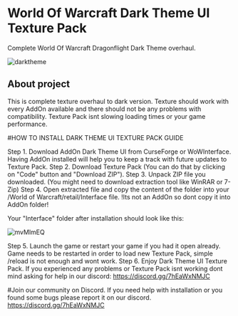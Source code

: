 # World Of Warcraft Dark Theme UI Texture Pack
Complete World Of Warcraft Dragonflight Dark Theme overhaul.

![darktheme]([https://user-images.githubusercontent.com/34164362/165373357-130a4599-6f5c-4e14-8664-1f348a50aa4a.png](https://ctrlv.link/wQfK))

## About project
This is complete texture overhaul to dark version. Texture should work with every AddOn available and there should not be any problems with compatibility. Texture Pack isnt slowing loading times or your game performance.


#HOW TO INSTALL DARK THEME UI TEXTURE PACK GUIDE

Step 1. Download AddOn Dark Theme UI from CurseForge or WoWInterface. Having AddOn installed will help you to keep a track with future updates to Texture Pack.
Step 2. Download Texture Pack (You can do that by clicking on "Code" button and "Download ZIP").
Step 3. Unpack ZIP file you downloaded. (You might need to download extraction tool like WinRAR or 7-Zip)
Step 4. Open extracted file and copy the content of the folder into your /World of Warcraft/retail/Interface file. !Its not an AddOn so dont copy it into AddOn folder!

Your "Interface" folder after installation should look like this:

![mvMlmEQ](https://user-images.githubusercontent.com/34164362/165373357-130a4599-6f5c-4e14-8664-1f348a50aa4a.png)

Step 5. Launch the game or restart your game if you had it open already. Game needs to be restarted in order to load new Texture Pack, simple /reload is not enough and wont work.
Step 6. Enjoy Dark Theme UI Texture Pack. If you experienced any problems or Texture Pack isnt working dont mind asking for help in our discord: https://discord.gg/7hEaWxNMJC

#Join our community on Discord.
If you need help with installation or you found some bugs please report it on our discord.
https://discord.gg/7hEaWxNMJC

